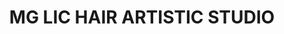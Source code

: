 ---
title: "MG LIC HAIR ARTISTIC STUDIO"
url: /long-island-city/mg-lic-hair-artistic-studio/
shop: hairdresser
---